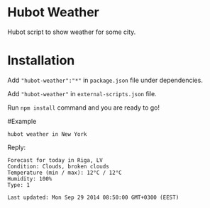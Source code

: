 Hubot Weather
=========

Hubot script to show weather for some city.

# Installation

Add ```"hubot-weather":"*"``` in ```package.json``` file under dependencies.

Add ```"hubot-weather"``` in ```external-scripts.json``` file.

Run ```npm install``` command and you are ready to go!

#Example

```
hubot weather in New York
```

Reply:

```
Forecast for today in Riga, LV
Condition: Clouds, broken clouds
Temperature (min / max): 12°C / 12°C
Humidity: 100%
Type: 1

Last updated: Mon Sep 29 2014 08:50:00 GMT+0300 (EEST)
```
